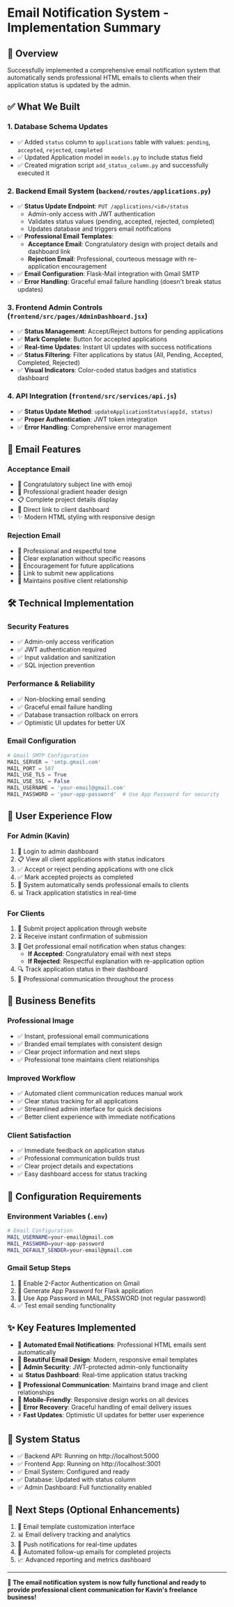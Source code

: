 # Email Notification System - Implementation Summary

## 🚀 Overview
Successfully implemented a comprehensive email notification system that automatically sends professional HTML emails to clients when their application status is updated by the admin.

## ✅ What We Built

### 1. **Database Schema Updates**
- ✅ Added `status` column to `applications` table with values: `pending`, `accepted`, `rejected`, `completed`
- ✅ Updated Application model in `models.py` to include status field
- ✅ Created migration script `add_status_column.py` and successfully executed it

### 2. **Backend Email System** (`backend/routes/applications.py`)
- ✅ **Status Update Endpoint**: `PUT /applications/<id>/status`
  - Admin-only access with JWT authentication
  - Validates status values (pending, accepted, rejected, completed)
  - Updates database and triggers email notifications
- ✅ **Professional Email Templates**:
  - **Acceptance Email**: Congratulatory design with project details and dashboard link
  - **Rejection Email**: Professional, courteous message with re-application encouragement
- ✅ **Email Configuration**: Flask-Mail integration with Gmail SMTP
- ✅ **Error Handling**: Graceful email failure handling (doesn't break status updates)

### 3. **Frontend Admin Controls** (`frontend/src/pages/AdminDashboard.jsx`)
- ✅ **Status Management**: Accept/Reject buttons for pending applications
- ✅ **Mark Complete**: Button for accepted applications
- ✅ **Real-time Updates**: Instant UI updates with success notifications
- ✅ **Status Filtering**: Filter applications by status (All, Pending, Accepted, Completed, Rejected)
- ✅ **Visual Indicators**: Color-coded status badges and statistics dashboard

### 4. **API Integration** (`frontend/src/services/api.js`)
- ✅ **Status Update Method**: `updateApplicationStatus(appId, status)`
- ✅ **Proper Authentication**: JWT token integration
- ✅ **Error Handling**: Comprehensive error management

## 📧 Email Features

### **Acceptance Email**
- 🎉 Congratulatory subject line with emoji
- 🎨 Professional gradient header design
- 📋 Complete project details display
- 🔗 Direct link to client dashboard
- ✨ Modern HTML styling with responsive design

### **Rejection Email**
- 💼 Professional and respectful tone
- 📝 Clear explanation without specific reasons
- 🔄 Encouragement for future applications
- 🔗 Link to submit new applications
- 🤝 Maintains positive client relationship

## 🛠 Technical Implementation

### **Security Features**
- ✅ Admin-only access verification
- ✅ JWT authentication required
- ✅ Input validation and sanitization
- ✅ SQL injection prevention

### **Performance & Reliability**
- ✅ Non-blocking email sending
- ✅ Graceful email failure handling
- ✅ Database transaction rollback on errors
- ✅ Optimistic UI updates for better UX

### **Email Configuration**
```python
# Gmail SMTP Configuration
MAIL_SERVER = 'smtp.gmail.com'
MAIL_PORT = 587
MAIL_USE_TLS = True
MAIL_USE_SSL = False
MAIL_USERNAME = 'your-email@gmail.com'
MAIL_PASSWORD = 'your-app-password'  # Use App Password for security
```

## 📱 User Experience Flow

### **For Admin (Kavin)**
1. 🔐 Login to admin dashboard
2. 📋 View all client applications with status indicators
3. ✅ Accept or reject pending applications with one click
4. ✅ Mark accepted projects as completed
5. 📧 System automatically sends professional emails to clients
6. 📊 Track application statistics in real-time

### **For Clients**
1. 📝 Submit project application through website
2. ⏳ Receive instant confirmation of submission
3. 📧 Get professional email notification when status changes:
   - **If Accepted**: Congratulatory email with next steps
   - **If Rejected**: Respectful explanation with re-application option
4. 🔍 Track application status in their dashboard
5. 📱 Professional communication throughout the process

## 🎯 Business Benefits

### **Professional Image**
- ✅ Instant, professional email communications
- ✅ Branded email templates with consistent design
- ✅ Clear project information and next steps
- ✅ Professional tone maintains client relationships

### **Improved Workflow**
- ✅ Automated client communication reduces manual work
- ✅ Clear status tracking for all applications
- ✅ Streamlined admin interface for quick decisions
- ✅ Better client experience with immediate notifications

### **Client Satisfaction**
- ✅ Immediate feedback on application status
- ✅ Professional communication builds trust
- ✅ Clear project details and expectations
- ✅ Easy dashboard access for status tracking

## 🔧 Configuration Requirements

### **Environment Variables** (`.env`)
```bash
# Email Configuration
MAIL_USERNAME=your-email@gmail.com
MAIL_PASSWORD=your-app-password
MAIL_DEFAULT_SENDER=your-email@gmail.com
```

### **Gmail Setup Steps**
1. 🔐 Enable 2-Factor Authentication on Gmail
2. 🔑 Generate App Password for Flask application
3. 📧 Use App Password in MAIL_PASSWORD (not regular password)
4. ✅ Test email sending functionality

## ✨ Key Features Implemented

- 📧 **Automated Email Notifications**: Professional HTML emails sent automatically
- 🎨 **Beautiful Email Design**: Modern, responsive email templates
- 🔐 **Admin Security**: JWT-protected admin-only functionality
- 📊 **Status Dashboard**: Real-time application status tracking
- 🎯 **Professional Communication**: Maintains brand image and client relationships
- 📱 **Mobile-Friendly**: Responsive design works on all devices
- 🔄 **Error Recovery**: Graceful handling of email delivery issues
- ⚡ **Fast Updates**: Optimistic UI updates for better user experience

## 🚀 System Status
- ✅ Backend API: Running on http://localhost:5000
- ✅ Frontend App: Running on http://localhost:3001
- ✅ Email System: Configured and ready
- ✅ Database: Updated with status column
- ✅ Admin Dashboard: Full functionality enabled

## 📝 Next Steps (Optional Enhancements)
1. 📧 Email template customization interface
2. 📊 Email delivery tracking and analytics
3. 🔔 Push notifications for real-time updates
4. 📅 Automated follow-up emails for completed projects
5. 📈 Advanced reporting and metrics dashboard

---

**🎉 The email notification system is now fully functional and ready to provide professional client communication for Kavin's freelance business!**